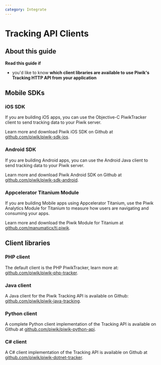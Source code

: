 ```yaml
---
category: Integrate
---
```

# Tracking API Clients

## About this guide

**Read this guide if**

* you'd like to know **which client libraries are available to use Piwik's Tracking HTTP API from your application**

## Mobile SDKs

### iOS SDK

If you are building iOS apps, you can use the Objective-C PiwikTracker client to send tracking data to your Piwik server.

Learn more and download Piwik iOS SDK on Github at [github.com/piwik/piwik-sdk-ios](https://github.com/piwik/piwik-sdk-ios).

### Android SDK

If you are building Android apps, you can use the Android Java client to send tracking data to your Piwik server.

Learn more and download Piwik Android SDK on Github at [github.com/piwik/piwik-sdk-android](https://github.com/piwik/piwik-sdk-android).

### Appcelerator Titanium Module

If you are building Mobile apps using Appcelerator Titanium, use the Piwik Analytics Module for Titanium to measure how users are navigating and consuming your apps. 

Learn more and download the Piwik Module for Titanium at [github.com/manumaticx/ti.piwik](https://github.com/manumaticx/ti.piwik).

## Client libraries

### PHP client

The default client is the PHP PiwikTracker, learn more at: [github.com/piwik/piwik-php-tracker](https://github.com/piwik/piwik-php-tracker).

### Java client

A Java client for the Piwik Tracking API is available on Github: [github.com/piwik/piwik-java-tracking](https://github.com/piwik/piwik-java-tracker).

### Python client

A complete Python client implementation of the Tracking API is available on Github at [github.com/piwik/piwik-python-api](https://github.com/piwik/piwik-python-api).

### C# client

A C# client implementation of the Tracking API is available on Github at [github.com/piwik/piwik-dotnet-tracker](https://github.com/piwik/piwik-dotnet-tracker#piwik-c-tracking-api).

